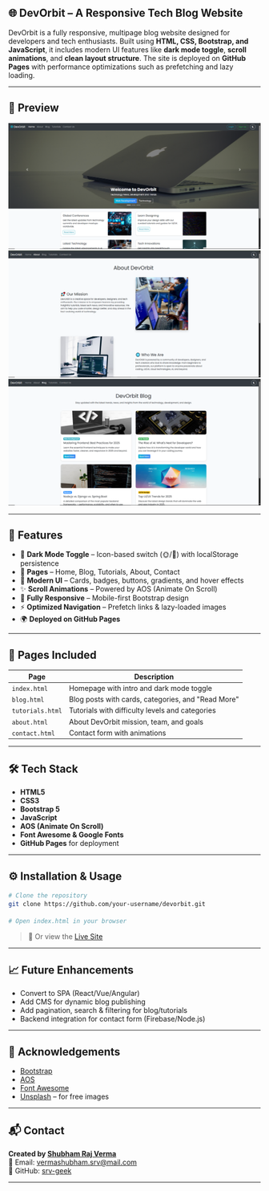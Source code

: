 ## 🌐 DevOrbit – A Responsive Tech Blog Website

DevOrbit is a fully responsive, multipage blog website designed for developers and tech enthusiasts. Built using **HTML, CSS, Bootstrap, and JavaScript**, it includes modern UI features like **dark mode toggle**, **scroll animations**, and **clean layout structure**. The site is deployed on **GitHub Pages** with performance optimizations such as prefetching and lazy loading.

---

## 📸 Preview

![DevOrbit Homepage](assets/Devorbit_home.png)
![DevOrbit About Page](assets/Devorbit_about.png)
![DevOrbit Blog Page](assets/Devorbit_blog.png)

---

## 🚀 Features

- 🌙 **Dark Mode Toggle** – Icon-based switch (🌞/🌙) with localStorage persistence  
- 📄 **Pages** – Home, Blog, Tutorials, About, Contact  
- 💎 **Modern UI** – Cards, badges, buttons, gradients, and hover effects  
- ✨ **Scroll Animations** – Powered by AOS (Animate On Scroll)  
- 📱 **Fully Responsive** – Mobile-first Bootstrap design  
- ⚡ **Optimized Navigation** – Prefetch links & lazy-loaded images  
- 🌍 **Deployed on GitHub Pages**

---

## 🧠 Pages Included

| Page       | Description                                           |
|------------|-------------------------------------------------------|
| `index.html`     | Homepage with intro and dark mode toggle           |
| `blog.html`      | Blog posts with cards, categories, and "Read More" |
| `tutorials.html` | Tutorials with difficulty levels and categories   |
| `about.html`     | About DevOrbit mission, team, and goals           |
| `contact.html`   | Contact form with animations                      |

---

## 🛠️ Tech Stack

- **HTML5**  
- **CSS3**  
- **Bootstrap 5**  
- **JavaScript**  
- **AOS (Animate On Scroll)**  
- **Font Awesome & Google Fonts**  
- **GitHub Pages** for deployment

---

## ⚙️ Installation & Usage

```bash
# Clone the repository
git clone https://github.com/your-username/devorbit.git

# Open index.html in your browser
````

> 🔗 Or view the [Live Site](https://srv-geek.github.io/devorbit-blog/)

---

## 📈 Future Enhancements

* Convert to SPA (React/Vue/Angular)
* Add CMS for dynamic blog publishing
* Add pagination, search & filtering for blog/tutorials
* Backend integration for contact form (Firebase/Node.js)

---

## 🙌 Acknowledgements

* [Bootstrap](https://getbootstrap.com/)
* [AOS](https://michalsnik.github.io/aos/)
* [Font Awesome](https://fontawesome.com/)
* [Unsplash](https://unsplash.com/) – for free images

---

## 📬 Contact

**Created by [Shubham Raj Verma](https://www.linkedin.com/in/shubhamverma-dev)**  
📧 Email: [vermashubham.srv@mail.com](mailto:vermashubham.srv@mail.com)  
🔗 GitHub: [srv-geek](https://github.com/srv-geek)  

---

